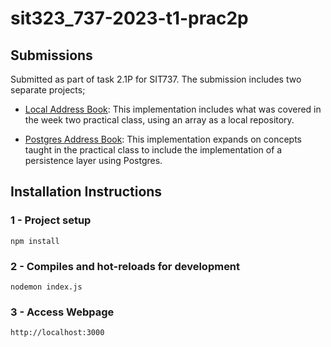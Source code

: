 # sit323_737-2023-t1-prac2p

## Submissions
Submitted as part of task 2.1P for SIT737. The submission includes two separate projects; 
- [Local Address Book](express-api/): This implementation includes what was covered in the week two practical class, using an array as a local repository. 

- [Postgres Address Book](express-api-pg/): This implementation expands on concepts taught in the practical class to include the implementation of a persistence layer using Postgres.

   

## Installation Instructions

### 1 - Project setup
```
npm install
```

### 2 - Compiles and hot-reloads for development
```
nodemon index.js
```

### 3 - Access Webpage
```
http://localhost:3000
```

